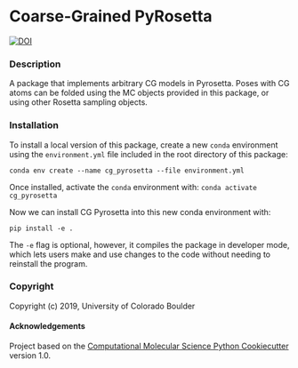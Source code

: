 Coarse-Grained PyRosetta
==============================

[![DOI](https://zenodo.org/badge/187856626.svg)](https://zenodo.org/badge/latestdoi/187856626)

### Description

A package that implements arbitrary CG models in Pyrosetta. Poses with CG atoms can be folded using the MC objects provided in this package, or using other Rosetta sampling objects. 

### Installation

To install a local version of this package, create a new `conda` environment using the `environment.yml` file included in the root directory of this package:

`conda env create --name cg_pyrosetta --file environment.yml`

Once installed, activate the `conda` environment with:
`conda activate cg_pyrosetta`

Now we can install CG Pyrosetta into this new conda environment with:

`pip install -e .`

The `-e` flag is optional, however, it compiles the package in developer mode, which lets users make and use changes to the code without needing to reinstall the program.

### Copyright

Copyright (c) 2019, University of Colorado Boulder


#### Acknowledgements
 
Project based on the 
[Computational Molecular Science Python Cookiecutter](https://github.com/molssi/cookiecutter-cms) version 1.0.
